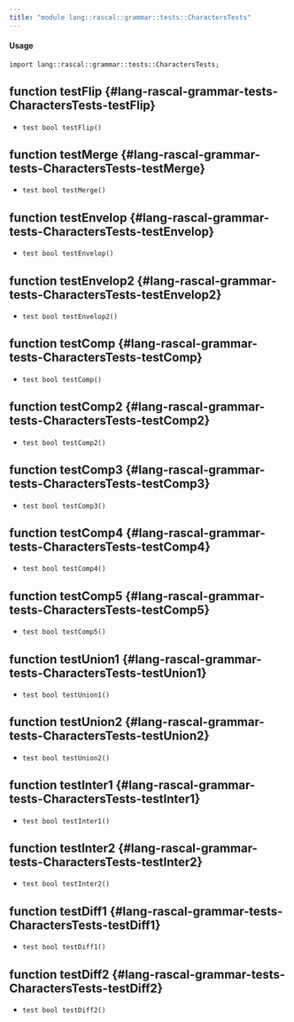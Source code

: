 ```yaml
---
title: "module lang::rascal::grammar::tests::CharactersTests"
---
```


#### Usage

`import lang::rascal::grammar::tests::CharactersTests;`

## function testFlip {#lang-rascal-grammar-tests-CharactersTests-testFlip}

* ``test bool testFlip()``

## function testMerge {#lang-rascal-grammar-tests-CharactersTests-testMerge}

* ``test bool testMerge()``

## function testEnvelop {#lang-rascal-grammar-tests-CharactersTests-testEnvelop}

* ``test bool testEnvelop()``

## function testEnvelop2 {#lang-rascal-grammar-tests-CharactersTests-testEnvelop2}

* ``test bool testEnvelop2()``

## function testComp {#lang-rascal-grammar-tests-CharactersTests-testComp}

* ``test bool testComp()``

## function testComp2 {#lang-rascal-grammar-tests-CharactersTests-testComp2}

* ``test bool testComp2()``

## function testComp3 {#lang-rascal-grammar-tests-CharactersTests-testComp3}

* ``test bool testComp3()``

## function testComp4 {#lang-rascal-grammar-tests-CharactersTests-testComp4}

* ``test bool testComp4()``

## function testComp5 {#lang-rascal-grammar-tests-CharactersTests-testComp5}

* ``test bool testComp5()``

## function testUnion1 {#lang-rascal-grammar-tests-CharactersTests-testUnion1}

* ``test bool testUnion1()``

## function testUnion2 {#lang-rascal-grammar-tests-CharactersTests-testUnion2}

* ``test bool testUnion2()``

## function testInter1 {#lang-rascal-grammar-tests-CharactersTests-testInter1}

* ``test bool testInter1()``

## function testInter2 {#lang-rascal-grammar-tests-CharactersTests-testInter2}

* ``test bool testInter2()``

## function testDiff1 {#lang-rascal-grammar-tests-CharactersTests-testDiff1}

* ``test bool testDiff1()``

## function testDiff2 {#lang-rascal-grammar-tests-CharactersTests-testDiff2}

* ``test bool testDiff2()``

